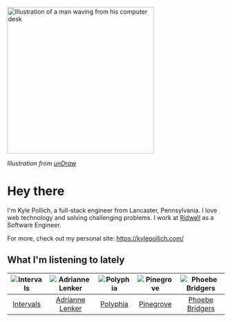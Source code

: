<img src="https://user-images.githubusercontent.com/6766512/87306713-6f79d900-c4e6-11ea-989a-3242cbfc50c2.png" alt="Illustration of a man waving from his computer desk" height="340" />

_Illustration from [unDraw](https://undraw.co/)_

# Hey there

I'm Kyle Pollich, a full-stack engineer from Lancaster, Pennsylvania. I love web technology and solving challenging problems.
I work at [Ridwell](https://www.ridwell.com/) as a Software Engineer.

For more, check out my personal site: https://kylepollich.com/

## What I'm listening to lately

<!-- begin artists -->
  |![Intervals](https://i.scdn.co/image/91ae86d5e7098fc8c291daed8c90b225aab30155)|![Adrianne Lenker](https://i.scdn.co/image/559046511b221fb6127d433a0cdb67f4ba52f6f9)|![Polyphia](https://i.scdn.co/image/19064b362422abad8f6db31878fa1d740d91e969)|![Pinegrove](https://i.scdn.co/image/cbed180a43a152df83d00d04bec789ca4c62ea7c)|![Phoebe Bridgers](https://i.scdn.co/image/3b6a427f0c54c0d116c433462ae1dd48474643d0)|
  |:---:|:---:|:---:|:---:|:---:|
  |[Intervals](https://open.spotify.com/artist/0xpJGyjbEzkWSNfcf2tcMl)|[Adrianne Lenker](https://open.spotify.com/artist/4aKWmkWAKviFlyvHYPTNQY)|[Polyphia](https://open.spotify.com/artist/4vGrte8FDu062Ntj0RsPiZ)|[Pinegrove](https://open.spotify.com/artist/2gbT6GPXMis0OAkZbEQCYB)|[Phoebe Bridgers](https://open.spotify.com/artist/1r1uxoy19fzMxunt3ONAkG)|
<!-- end artists -->
